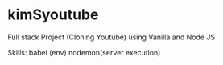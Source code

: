 # kimSyoutube

Full stack Project (Cloning Youtube) using Vanilla and Node JS

Skills: babel (env) nodemon(server execution)
